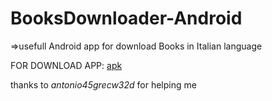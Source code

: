 # BooksDownloader-Android
 =>usefull Android app for download Books in Italian language 
 
 FOR DOWNLOAD APP: [apk](https://github.com/Akira96kill/BooksDownloader-Android/releases/download/1.0/com.companyname.booksdownloader-Signed.apk)
 
 
 thanks to *antonio45grecw32d* for helping me
